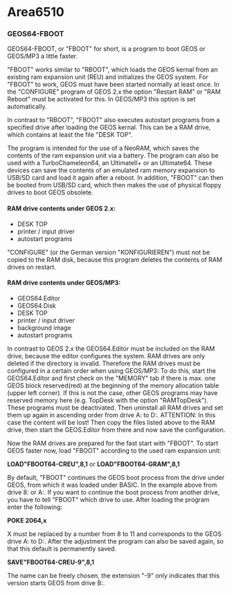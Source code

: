 # Area6510

### GEOS64-FBOOT
GEOS64-FBOOT, or "FBOOT" for short, is a program to boot GEOS or GEOS/MP3 a little faster.

"FBOOT" works similar to "RBOOT", which loads the GEOS kernal from an existing ram expansion unit (REU) and initializes the GEOS system. For "FBOOT" to work, GEOS must have been started normally at least once. In the "CONFIGURE" program of GEOS 2.x the option "Restart RAM" or "RAM Reboot" must be activated for this. In GEOS/MP3 this option is set automatically.

In contrast to "RBOOT", "FBOOT" also executes autostart programs from a specified drive after loading the GEOS kernal. This can be a RAM drive, which contains at least the file "DESK TOP".

The program is intended for the use of a NeoRAM, which saves the contents of the ram expansion unit via a battery.
The program can also be used with a TurboChameleon64, an UltimateII+ or an Ultimate64. These devices can save the contents of an emulated ram memory expansion to USB/SD card and load it again after a reboot.
In addition, "FBOOT" can then be booted from USB/SD card, which then makes the use of physical floppy drives to boot GEOS obsolete.

#### RAM drive contents under GEOS 2.x:
* DESK TOP
* printer / input driver
* autostart programs

"CONFIGURE" (or the German version "KONFIGURIEREN") must not be copied to the RAM disk, because this program deletes the contents of RAM drives on restart.

#### RAM drive contents under GEOS/MP3:
* GEOS64.Editor
* GEOS64.Disk
* DESK TOP
* printer / input driver
* background image
* autostart programs

In contrast to GEOS 2.x the GEOS64.Editor must be included on the RAM drive, because the editor configures the system. RAM drives are only deleted if the directory is invalid.
Therefore the RAM drives must be configured in a certain order when using GEOS/MP3:
To do this, start the GEOS64.Editor and first check on the "MEMORY" tab if there is max. one GEOS block reserved(red) at the beginning of the memory allocation table (upper left corner).
If this is not the case, other GEOS programs may have reserved memory here (e.g. TopDesk with the option "RAMTopDesk"). These programs must be deactivated.
Then uninstall all RAM drives and set them up again in ascending order from drive A: to D:. ATTENTION: In this case the content will be lost!
Then copy the files listed above to the RAM drive, then start the GEOS.Editor from there and now save the configuration.

Now the RAM drives are prepared for the fast start with "FBOOT".
To start GEOS faster now, load "FBOOT" according to the used ram expansion unit:

**LOAD"FBOOT64-CREU",8,1**  or  **LOAD"FBOOT64-GRAM",8,1**

By default, "FBOOT" continues the GEOS boot process from the drive under GEOS, from which it was loaded under BASIC. In the example above from drive 8: or A:.
If you want to continue the boot process from another drive, you have to tell "FBOOT" which drive to use. After loading the program enter the following:

**POKE 2064,x**

X must be replaced by a number from 8 to 11 and corresponds to the GEOS drive A: to D:. After the adjustment the program can also be saved again, so that this default is permanently saved.

**SAVE"FBOOT64-CREU-9",8,1**

The name can be freely chosen, the extension "-9" only indicates that this version starts GEOS from drive B:.
